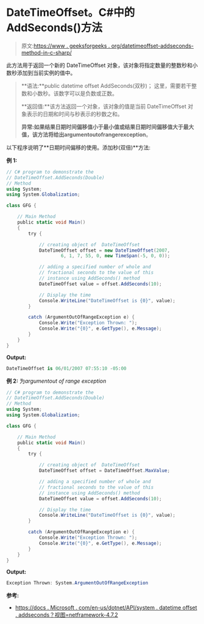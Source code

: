 # DateTimeOffset。C#中的 AddSeconds()方法

> 原文:[https://www . geeksforgeeks . org/datetimeoffset-addseconds-method-in-c-sharp/](https://www.geeksforgeeks.org/datetimeoffset-addseconds-method-in-c-sharp/)

此方法用于返回一个新的 DateTimeOffset 对象，该对象将指定数量的整数秒和小数秒添加到当前实例的值中。

> **语法:**public datetime offset AddSeconds(双秒)；
> 这里，需要若干整数和小数秒。该数字可以是负数或正数。
> 
> **返回值:**该方法返回一个对象，该对象的值是当前 DateTimeOffset 对象表示的日期和时间与秒表示的秒数之和。
> 
> **异常:**如果结果日期时间偏移值小于最小值或结果日期时间偏移值大于最大值，该方法将给出**argumentoutofrangerexception**。

以下程序说明了**日期时间偏移的使用。添加秒(双倍)**方法:

**例 1:**

```cs
// C# program to demonstrate the
// DateTimeOffset.AddSeconds(Double)
// Method
using System;
using System.Globalization;

class GFG {

    // Main Method
    public static void Main()
    {
        try {

            // creating object of  DateTimeOffset
            DateTimeOffset offset = new DateTimeOffset(2007,
                    6, 1, 7, 55, 0, new TimeSpan(-5, 0, 0));

            // adding a specified number of whole and
            // fractional seconds to the value of this
            // instance using AddSeconds() method
            DateTimeOffset value = offset.AddSeconds(10);

            // Display the time
            Console.WriteLine("DateTimeOffset is {0}", value);
        }

        catch (ArgumentOutOfRangeException e) {
            Console.Write("Exception Thrown: ");
            Console.Write("{0}", e.GetType(), e.Message);
        }
    }
}
```

**Output:**

```cs
DateTimeOffset is 06/01/2007 07:55:10 -05:00

```

**例 2:** 为*argumentout of range exception*

```cs
// C# program to demonstrate the
// DateTimeOffset.AddSeconds(Double)
// Method
using System;
using System.Globalization;

class GFG {

    // Main Method
    public static void Main()
    {
        try {

            // creating object of  DateTimeOffset
            DateTimeOffset offset = DateTimeOffset.MaxValue;

            // adding a specified number of whole and
            // fractional seconds to the value of this
            // instance using AddSeconds() method
            DateTimeOffset value = offset.AddSeconds(10);

            // Display the time
            Console.WriteLine("DateTimeOffset is {0}", value);
        }

        catch (ArgumentOutOfRangeException e) {
            Console.Write("Exception Thrown: ");
            Console.Write("{0}", e.GetType(), e.Message);
        }
    }
}
```

**Output:**

```cs
Exception Thrown: System.ArgumentOutOfRangeException

```

**参考:**

*   [https://docs . Microsoft . com/en-us/dotnet/API/system . datetime offset . addseconds？视图=netframework-4.7.2](https://docs.microsoft.com/en-us/dotnet/api/system.datetimeoffset.addseconds?view=netframework-4.7.2)